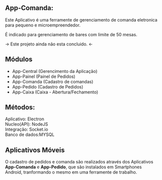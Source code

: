 <h2>App-Comanda:</h2>

Este Aplicativo é uma ferramente de gerenciamento de comanda eletronica para pequeno e microempreendedor.

É indicado para gerenciamento de bares com limite de 50 mesas.

-> Este projeto ainda não esta concluido. <-

<h2>Módulos</h2>
<ul><li>App-Central (Gerencimento da Aplicação)</li>
<li>App-Painel (Painel de Pedidos)</li>
<li>App-Comanda (Cadastro de comandas)</li>
<li>App-Pedido (Cadastro de Pedidos)</li>
<li>App-Caixa (Caixa - Abertura/Fechamento)</li></ul>
<h2>Métodos:</h2>

Aplicativo: Electron<br>
Nucleo(API): NodeJS<br>
Integração: Socket.io<br>
Banco de dados:MYSQL

<h2>Aplicativos Móveis</h2>

O cadastro de pedidos e comanda são realizados através dos Aplicativos <strong>App-Comanda</strong> e <strong>App-Pedido</strong>, que são instalados em Smartphones Android, tranformando o mesmo em uma ferramente de trabalho.
